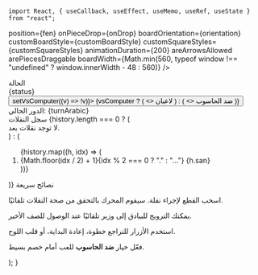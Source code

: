 # <html>
    import React, { useCallback, useEffect, useMemo, useRef, useState } from "react";
position={fen}
onPieceDrop={onDrop}
boardOrientation={orientation}
customBoardStyle={customBoardStyle}
customSquareStyles={customSquareStyles}
animationDuration={200}
areArrowsAllowed
arePiecesDraggable
boardWidth={Math.min(560, typeof window !== "undefined" ? window.innerWidth - 48 : 560)}
/>
</div>
</CardContent>
</Card>


<div className="lg:col-span-2 space-y-6">
<Card>
<CardHeader>
<CardTitle className="text-lg">الحالة</CardTitle>
</CardHeader>
<CardContent>
<div className="flex items-center justify-between">
<div className="text-slate-700 font-medium">
{status}
</div>
<div className="flex items-center gap-2">
<Button className="rounded-2xl" onClick={() => setVsComputer((v) => !v)}>
{vsComputer ? (
<>
<Swords className="mr-2 h-4 w-4" /> لاعبان
</>
) : (
<>
<Bot className="mr-2 h-4 w-4" /> ضد الحاسوب
</>
)}
</Button>
</div>
</div>
<div className="mt-2 text-sm text-slate-500">الدور الحالي: {turnArabic}</div>
</CardContent>
</Card>


<Card>
<CardHeader>
<CardTitle className="text-lg">سجل النقلات</CardTitle>
</CardHeader>
<CardContent>
{history.length === 0 ? (
<div className="text-slate-400">لا توجد نقلات بعد.</div>
) : (
<ol className="grid grid-cols-2 gap-x-6 gap-y-1 text-sm">
{history.map((h, idx) => (
<li key={idx} className="flex items-center justify-between py-1 border-b last:border-b-0">
<span className="text-slate-600">{Math.floor(idx / 2) + 1}{idx % 2 === 0 ? "." : "..."}</span>
<span className="font-mono">{h.san}</span>
</li>
))}
</ol>
)}
</CardContent>
</Card>


<Card>
<CardHeader>
<CardTitle className="text-lg">نصائح سريعة</CardTitle>
</CardHeader>
<CardContent className="text-sm text-slate-600 space-y-2">
<p>اسحب القطع لإجراء نقلة. سيقوم المحرك بالتحقق من صحة النقلات تلقائيًا.</p>
<p>يمكنك الترويج للبيادق إلى وزير تلقائيًا عند الوصول للصف الأخير.</p>
<p>استخدم الأزرار للتراجع خطوة، إعادة البداية، أو قلب اللوح.</p>
<p>فعّل خيار <strong>ضد الحاسوب</strong> للعب أمام خصم بسيط.</p>
</CardContent>
</Card>
</div>
</div>
</div>
</div>
);
}
</html>
